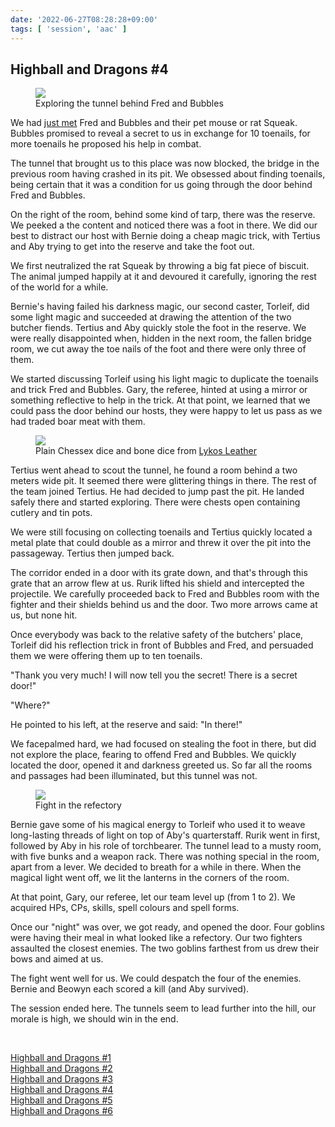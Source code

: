 ```yaml
---
date: '2022-06-27T08:28:28+09:00'
tags: [ 'session', 'aac' ]
---
```


## Highball and Dragons #4

<figure class="largestt right capright">
<img src="images/20220627_hnd4a.jpg" loading="lazy" />
<figcaption>
Exploring the tunnel behind Fred and Bubbles
</figcaption>
</figure>

We had [just met](/20220621.html?t=Highball_and_Dragons__3) Fred and Bubbles and their pet mouse or rat Squeak. Bubbles promised to reveal a secret to us in exchange for 10 toenails, for more toenails he proposed his help in combat.

The tunnel that brought us to this place was now blocked, the bridge in the previous room having crashed in its pit. We obsessed about finding toenails, being certain that it was a condition for us going through the door behind Fred and Bubbles.

On the right of the room, behind some kind of tarp, there was the reserve. We peeked a the content and noticed there was a foot in there. We did our best to distract our host with Bernie doing a cheap magic trick, with Tertius and Aby trying to get into the reserve and take the foot out.

We first neutralized the rat Squeak by throwing a big fat piece of biscuit. The animal jumped happily at it and devoured it carefully, ignoring the rest of the world for a while.

Bernie's having failed his darkness magic, our second caster, Torleif, did some light magic and succeeded at drawing the attention of the two butcher fiends. Tertius and Aby quickly stole the foot in the reserve. We were really disappointed when, hidden in the next room, the fallen bridge room, we cut away the toe nails of the foot and there were only three of them.

We started discussing Torleif using his light magic to duplicate the toenails and trick Fred and Bubbles. Gary, the referee, hinted at using a mirror or something reflective to help in the trick. At that point, we learned that we could pass the door behind our hosts, they were happy to let us pass as we had traded boar meat with them.

<figure class="left largestt">
<img src="images/20220627_hnd4b.jpg" loading="lazy" />
<figcaption>
Plain Chessex dice and bone dice from <a href="https://www.lykosleather.com/">Lykos Leather</a>
</figcaption>
</figure>

Tertius went ahead to scout the tunnel, he found a room behind a two meters wide pit. It seemed there were glittering things in there. The rest of the team joined Tertius. He had decided to jump past the pit. He landed safely there and started exploring. There were chests open containing cutlery and tin pots.

We were still focusing on collecting toenails and Tertius quickly located a metal plate that could double as a mirror and threw it over the pit into the passageway. Tertius then jumped back.

The corridor ended in a door with its grate down, and that's through this grate that an arrow flew at us. Rurik  lifted his shield and intercepted the projectile. We carefully proceeded back to Fred and Bubbles room with the fighter and their shields behind us and the door. Two more arrows came at us, but none hit.

Once everybody was back to the relative safety of the butchers' place, Torleif did his reflection trick in front of Bubbles and Fred, and persuaded them we were offering them up to ten toenails.

"Thank you very much! I will now tell you the secret! There is a secret door!"

"Where?"

He pointed to his left, at the reserve and said: "In there!"

We facepalmed hard, we had focused on stealing the foot in there, but did not explore the place, fearing to offend Fred and Bubbles. We quickly located the door, opened it and darkness greeted us. So far all the rooms and passages had been illuminated, but this tunnel was not.

<figure class="right largestt capright">
<img src="images/20220627_hnd4c.jpg" loading="lazy" />
<figcaption>
Fight in the refectory
</figcaption>
</figure>

Bernie gave some of his magical energy to Torleif who used it to weave long-lasting threads of light on top of Aby's quarterstaff. Rurik went in first, followed by Aby in his role of torchbearer. The tunnel lead to a musty room, with five bunks and a weapon rack. There was nothing special in the room, apart from a lever. We decided to breath for a while in there. When the magical light went off, we lit the lanterns in the corners of the room.

At that point, Gary, our referee, let our team level up (from 1 to 2). We acquired HPs, CPs, skills, spell colours and spell forms.

Once our "night" was over, we got ready, and opened the door. Four goblins were having their meal in what looked like a refectory. Our two fighters assaulted the closest enemies. The two goblins farthest from us drew their bows and aimed at us.

The fight went well for us. We could despatch the four of the enemies. Bernie and Beowyn each scored a kill (and Aby survived).

The session ended here. The tunnels seem to lead further into the hill, our morale is high, we should win in the end.

&nbsp;

[Highball and Dragons #1](/20220521.html?t=Highball_and_Dragons__1&f=bottom)<br/>
[Highball and Dragons #2](/20220604.html?t=Highball_and_Dragons__2&f=bottom)<br/>
[Highball and Dragons #3](/20220621.html?t=Highball_and_Dragons__3&f=bottom)<br/>
[Highball and Dragons #4](/20220627.html?t=Highball_and_Dragons__4&f=bottom)<br/>
[Highball and Dragons #5](/20220705.html?t=Highball_and_Dragons__5&f=bottom)<br/>
[Highball and Dragons #6](/20220730.html?t=Highball_and_Dragons__6&f=bottom)


